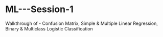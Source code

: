 # ML---Session-1
Walkthrough of - Confusion Matrix, Simple &amp; Multiple Linear Regression, Binary &amp; Multiclass Logistic Classification
